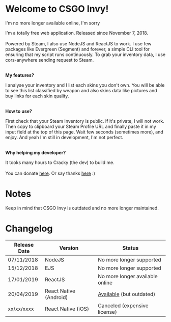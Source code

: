 <h1>
                    Welcome to CSGO Invy!
                </h1>
                <p>I'm no more longer available online, I'm sorry</p>
                <p>
                    I'm a totally free web application. Released since November 7, 2018.
                    <br/><br/>
                    Powered by Steam, I also use NodeJS and ReactJS to work. I use few packages like Evergreen (Segment) and forever, 
                    a simple CLI tool for ensuring that my script runs continuously. To grab your inventory data, I use cors-anywhere
                    sending request to Steam.
                </p>
                <br/>
                <strong>
                    My features?
                </strong>
                <p>
                    I analyse your inventory and I list each skins you don't own. You will be able to see this list classified by weapon 
                    and also skins data like pictures and buy links for each skin quality.
                </p>
                <br/>
                <strong>
                    How to use?
                </strong>
                <p>
                    First check that your Steam Inventory is public. If it's private, I will not work. Then copy to clipboard your Steam 
                    Profile URL and finally paste it in my input field at the top of this page. Wait few seconds (sometimes more), and enjoy.
                    And yeah I'm still in development, I'm not perfect.
                </p>
                <br/>
                <strong>
                    Why helping my developer?
                </strong>
                <p>
                    It tooks many hours to Cracky (the dev) to build me.
                    <br/><br/>
                    You can donate <a href="https://www.paypal.me/officialcracky/" target="_blank" rel="noopener noreferrer">here</a>.
                    Or say thanks <a href="https://steamcommunity.com/id/crackystudio/" target="_blank" rel="noopener noreferrer">here</a> :)
                </p>
                
# Notes
Keep in mind that CSGO Invy is outdated and no more longer maintained.

# Changelog
| Release Date | Version | Status |
| ------ | ------ | ------ |
| 07/11/2018 | NodeJS | No more longer supported |
| 15/12/2018 | EJS | No more longer supported |
| 17/01/2019 | ReactJS | No more longer available online |
| 20/04/2019 | React Native (Android) | <a href="https://play.google.com/store/apps/details?id=com.crackystudio.csgoinvy&hl=fr" target="_blank" rel="noopener noreferrer">Available</a> (but outdated) |
| xx/xx/xxxx | React Native (iOS) | Canceled (expensive license) |
